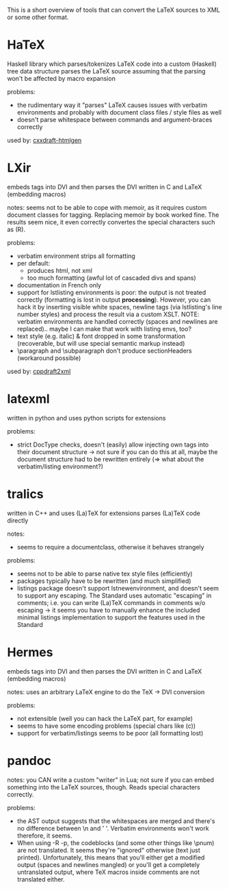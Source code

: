 This is a short overview of tools that can convert the LaTeX sources to XML or some other format.

# HaTeX

Haskell library which parses/tokenizes LaTeX code into a custom (Haskell) tree data structure
parses the LaTeX source assuming that the parsing won't be affected by macro expansion

problems:
- the rudimentary way it "parses" LaTeX causes issues with verbatim environments and probably with document class files / style files as well
- doesn't parse whitespace between commands and argument-braces correctly

used by: [cxxdraft-htmlgen](https://github.com/Eelis/cxxdraft-htmlgen)


# LXir

embeds tags into DVI and then parses the DVI
written in C and LaTeX (embedding macros)

notes:
seems not to be able to cope with memoir, as it requires custom document classes for tagging. Replacing memoir by book worked fine.
The results seem nice, it even correctly convertes the special characters such as (R).

problems:
- verbatim environment strips all formatting
- per default:
  - produces html, not xml
  - too much formatting (awful lot of cascaded divs and spans)
- documentation in French only
- support for lstlisting environments is poor: the output is not treated correctly (formatting is lost in output **processing**). However, you can hack it by inserting visible white spaces, newline tags (via lstlisting's line number styles) and process the result via a custom XSLT. NOTE: verbatim environments are handled correctly (spaces and newlines are replaced).. maybe I can make that work with listing envs, too?
- text style (e.g. italic) & font dropped in some transformation (recoverable, but will use special semantic markup instead)
- \paragraph and \subparagraph don't produce sectionHeaders (workaround possible)

used by: [cppdraft2xml](https://github.com/dyp-cpp/cpp-draft/tree/xml)


# latexml

written in python and uses python scripts for extensions

problems:
- strict DocType checks, doesn't (easily) allow injecting own tags into their document structure
-> not sure if you can do this at all, maybe the document structure had to be rewritten entirely (=> what about the verbatim/listing environment?)


# tralics

written in C++ and uses (La)TeX for extensions
parses (La)TeX code directly

notes:
- seems to require a documentclass, otherwise it behaves strangely

problems:
- seems not to be able to parse native tex style files (efficiently)
- packages typically have to be rewritten (and much simplified)
- listings package doesn't support lstnewenvironment, and doesn't seem to support any escaping. The Standard uses automatic "escaping" in comments; i.e. you can write (La)TeX commands in comments w/o escaping
-> it seems you have to manually enhance the included minimal listings implementation to support the features used in the Standard



# Hermes

embeds tags into DVI and then parses the DVI
written in C and LaTeX (embedding macros)

notes:
uses an arbitrary LaTeX engine to do the TeX -> DVI conversion

problems:
- not extensible (well you can hack the LaTeX part, for example)
- seems to have some encoding problems (special chars like (c))
- support for verbatim/listings seems to be poor (all formatting lost)


# pandoc

notes: you CAN write a custom "writer" in Lua; not sure if you can embed something into the LaTeX sources, though.
Reads special characters correctly.

problems:
- the AST output suggests that the whitespaces are merged and there's no difference between \n and ' '. Verbatim environments won't work therefore, it seems.
- When using -R -p, the codeblocks (and some other things like \pnum) are not translated. It seems they're "ignored" otherwise (text just printed). Unfortunately, this means that you'll either get a modified output (spaces and newlines mangled) or you'll get a completely untranslated output, where TeX macros inside comments are not translated either.
